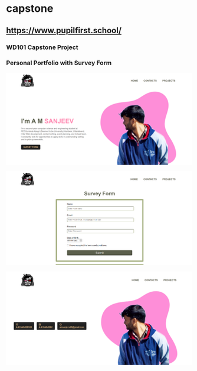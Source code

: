 # capstone

## https://www.pupilfirst.school/

### WD101 Capstone Project

### Personal Portfolio with Survey Form


![HOME-PAGE](https://github.com/AMSANJEEV28/capstone/blob/main/screenshots/1.png)

![HOME-PAGE](https://github.com/AMSANJEEV28/capstone/blob/main/screenshots/2.png)

![HOME-PAGE](https://github.com/AMSANJEEV28/capstone/blob/main/screenshots/3.png)
